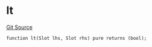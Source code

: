 # lt
[Git Source](https://github.com/lidofinance/community-staking-module/blob/86cbb28dad521bfac5576c8a7b405bc33b32f44d/src/lib/Types.sol)


```solidity
function lt(Slot lhs, Slot rhs) pure returns (bool);
```

